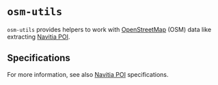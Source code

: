 # `osm-utils`

`osm-utils` provides helpers to work with [OpenStreetMap] (OSM) data like
extracting [Navitia POI].

## Specifications

For more information, see also [Navitia POI] specifications.

[Navitia POI]: https://confluence.kisio.org/x/85Ui
[OpenStreetMap]: https://www.openstreetmap.org/
